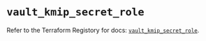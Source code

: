 # `vault_kmip_secret_role`

Refer to the Terraform Registory for docs: [`vault_kmip_secret_role`](https://registry.terraform.io/providers/hashicorp/vault/3.20.1/docs/resources/kmip_secret_role).
